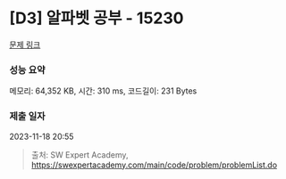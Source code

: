 # [D3] 알파벳 공부 - 15230 

[문제 링크](https://swexpertacademy.com/main/code/problem/problemDetail.do?contestProbId=AYLnMQT6vPADFATf) 

### 성능 요약

메모리: 64,352 KB, 시간: 310 ms, 코드길이: 231 Bytes

### 제출 일자

2023-11-18 20:55



> 출처: SW Expert Academy, https://swexpertacademy.com/main/code/problem/problemList.do